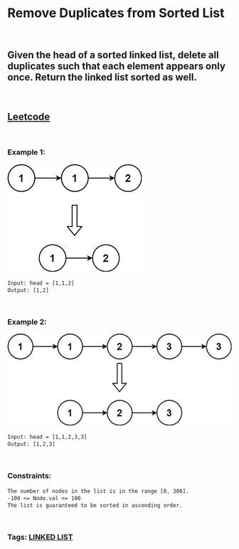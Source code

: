 # Remove Duplicates from Sorted List

<br>

## Given the head of a sorted linked list, delete all duplicates such that each element appears only once. Return the linked list sorted as well.

<br>

## [Leetcode](https://leetcode.com/problems/remove-duplicates-from-sorted-list/)

<br>

### Example 1:

![ex1](assets/list1.jpeg)
```
Input: head = [1,1,2]
Output: [1,2]
```
<br>

### Example 2:

![ex2](assets/list2.jpeg)
```
Input: head = [1,1,2,3,3]
Output: [1,2,3]
``` 
<br>

### Constraints:
```
The number of nodes in the list is in the range [0, 300].
-100 <= Node.val <= 100
The list is guaranteed to be sorted in ascending order.
```

<br>

### Tags: [LINKED LIST](https://leetcode.com/tag/linked-list/)